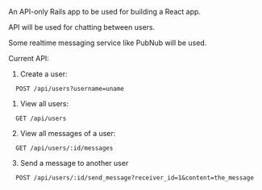 An API-only Rails app to be used for building a React app.

API will be used for chatting between users.

Some realtime messaging service like PubNub will be used.

Current API:

1. Create a user:
  ```
    POST /api/users?username=uname
  ```

1. View all users:
  ```
    GET /api/users
  ```

2. View all messages of a user:
  ```
    GET /api/users/:id/messages
  ```

3. Send a message to another user
  ```
    POST /api/users/:id/send_message?receiver_id=1&content=the_message
  ```
